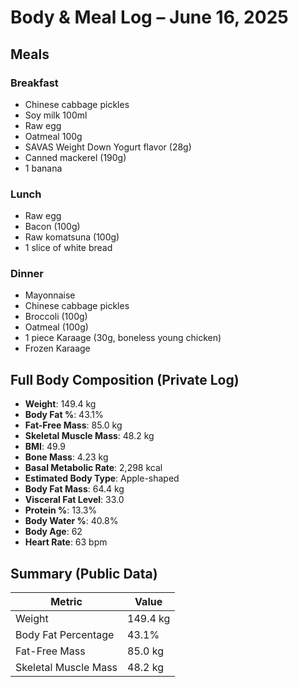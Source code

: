 # Body & Meal Log – June 16, 2025

## Meals
### Breakfast
- Chinese cabbage pickles
- Soy milk 100ml
- Raw egg
- Oatmeal 100g
- SAVAS Weight Down Yogurt flavor (28g)
- Canned mackerel (190g)
- 1 banana

### Lunch
- Raw egg
- Bacon (100g)
- Raw komatsuna (100g)
- 1 slice of white bread

### Dinner
- Mayonnaise
- Chinese cabbage pickles
- Broccoli (100g)
- Oatmeal (100g)
- 1 piece Karaage (30g, boneless young chicken)
- Frozen Karaage

## Full Body Composition (Private Log)
- **Weight**: 149.4 kg
- **Body Fat %**: 43.1%
- **Fat-Free Mass**: 85.0 kg
- **Skeletal Muscle Mass**: 48.2 kg
- **BMI**: 49.9
- **Bone Mass**: 4.23 kg
- **Basal Metabolic Rate**: 2,298 kcal
- **Estimated Body Type**: Apple-shaped
- **Body Fat Mass**: 64.4 kg
- **Visceral Fat Level**: 33.0
- **Protein %**: 13.3%
- **Body Water %**: 40.8%
- **Body Age**: 62
- **Heart Rate**: 63 bpm

## Summary (Public Data)

| Metric | Value |
|--------|-------|
| Weight | 149.4 kg |
| Body Fat Percentage | 43.1% |
| Fat-Free Mass | 85.0 kg |
| Skeletal Muscle Mass | 48.2 kg |
